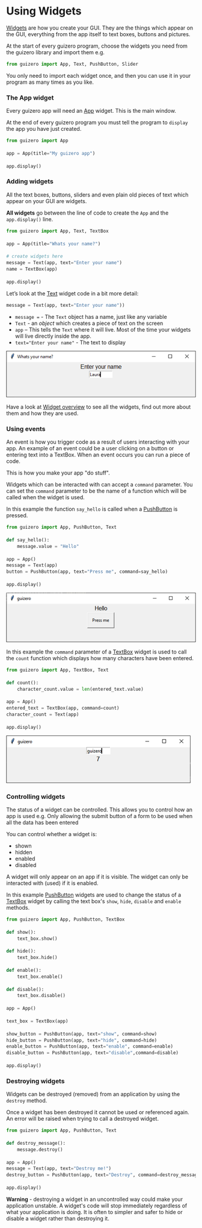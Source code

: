 # Using Widgets

[Widgets](widgetoverview.md) are how you create your GUI. They are the things which appear on the GUI, everything from the app itself to text boxes, buttons and pictures.

At the start of every guizero program, choose the widgets you need from the guizero library and import them e.g.

```python
from guizero import App, Text, PushButton, Slider
```

You only need to import each widget once, and then you can use it in your program as many times as you like.

### The App widget

Every guizero app will need an [App](app.md) widget. This is the main window.

At the end of every guizero program you must tell the program to `display` the app you have just created.

```python
from guizero import App

app = App(title="My guizero app")

app.display()
```

### Adding widgets

All the text boxes, buttons, sliders and even plain old pieces of text which appear on your GUI are widgets.

**All widgets** go between the line of code to create the `App` and the `app.display()` line.

```python
from guizero import App, Text, TextBox

app = App(title="Whats your name?")

# create widgets here
message = Text(app, text="Enter your name")
name = TextBox(app)

app.display()
```

Let’s look at the [Text](text.md) widget code in a bit more detail:

```python
message = Text(app, text="Enter your name"))
```

- `message =` - The `Text` object has a name, just like any variable
- `Text` - an *object* which creates a piece of text on the screen
- `app` – This tells the `Text` where it will live. Most of the time your widgets will live directly inside the app.
- `text="Enter your name"` - The text to display

![an app showing the text 'Enter your name` with a text box below where a name can be entered](images/whats-your-name.png)

Have a look at [Widget overview](widgetoverview.md) to see all the widgets, find out more about them and how they are used.

### Using events

An event is how you trigger code as a result of users interacting with your app. An example of an event could be a user clicking on a button or entering text into a TextBox. When an event occurs you can run a piece of code. 

This is how you make your app "do stuff".

Widgets which can be interacted with can accept a `command` parameter. You can set the `command` parameter to be the name of a function which will be called when the widget is used.

In this example the function `say_hello` is called when a [PushButton](pushbutton.md) is pressed.

~~~python
from guizero import App, PushButton, Text

def say_hello():
    message.value = "Hello"

app = App()
message = Text(app)
button = PushButton(app, text="Press me", command=say_hello)

app.display()
~~~

![an app showing the text 'Hello` with a button underneath with the label 'Press me#](images/say-hello.png)

In this example the `command` parameter of a [TextBox](textbox.md) widget is used to call the `count` function which displays how many characters have been entered.

~~~python
from guizero import App, TextBox, Text

def count():
    character_count.value = len(entered_text.value)

app = App()
entered_text = TextBox(app, command=count)
character_count = Text(app)

app.display()
~~~

![an app showing a TextBox with the word 'guizero' entered and the number 7 shown below](images/count-chars.png)

### Controlling widgets

The status of a widget can be controlled. This allows you to control how an app is used e.g. Only allowing the submit button of a form to be used when all the data has been entered

You can control whether a widget is:

+ shown
+ hidden
+ enabled
+ disabled

A widget will only appear on an app if it is visible. The widget can only be interacted with (used) if it is enabled.

In this example [PushButton](pushbutton.md) widgets are used to change the status of a [TextBox](textbox.md) widget by calling the text box's `show`, `hide`, `disable` and `enable` methods.

~~~python
from guizero import App, PushButton, TextBox

def show():
    text_box.show()

def hide():
    text_box.hide()

def enable():
    text_box.enable()

def disable():
    text_box.disable()

app = App()

text_box = TextBox(app)

show_button = PushButton(app, text="show", command=show)
hide_button = PushButton(app, text="hide", command=hide)
enable_button = PushButton(app, text="enable", command=enable)
disable_button = PushButton(app, text="disable",command=disable)

app.display()
~~~

### Destroying widgets

Widgets can be destroyed (removed) from an application by using the `destroy` method. 

Once a widget has been destroyed it cannot be used or referenced again. An error will be raised when trying to call a destroyed widget.

~~~python
from guizero import App, PushButton, Text

def destroy_message():
    message.destroy()

app = App()
message = Text(app, text="Destroy me!")
destroy_button = PushButton(app, text="Destroy", command=destroy_message)

app.display()
~~~

**Warning** - destroying a widget in an uncontrolled way could make your application unstable. A widget's code will stop immediately regardless of what your application is doing. It is often to simpler and safer to hide or disable a widget rather than destroying it.